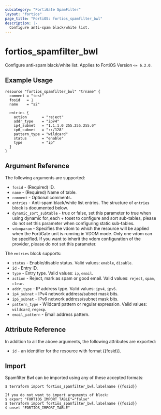 ```yaml
---
subcategory: "FortiGate SpamFilter"
layout: "fortios"
page_title: "FortiOS: fortios_spamfilter_bwl"
description: |-
  Configure anti-spam black/white list.
---
```


# fortios_spamfilter_bwl
Configure anti-spam black/white list. Applies to FortiOS Version `<= 6.2.0`.

## Example Usage

```hcl
resource "fortios_spamfilter_bwl" "trname" {
  comment = "test"
  fosid   = 1
  name    = "s2"

  entries {
    action       = "reject"
    addr_type    = "ipv4"
    ip4_subnet   = "1.1.1.0 255.255.255.0"
    ip6_subnet   = "::/128"
    pattern_type = "wildcard"
    status       = "enable"
    type         = "ip"
  }
}
```

## Argument Reference

The following arguments are supported:

* `fosid` - (Required) ID.
* `name` - (Required) Name of table.
* `comment` - Optional comments.
* `entries` - Anti-spam black/white list entries. The structure of `entries` block is documented below.
* `dynamic_sort_subtable` - true or false, set this parameter to true when using dynamic for_each + toset to configure and sort sub-tables, please do not set this parameter when configuring static sub-tables.
* `vdomparam` - Specifies the vdom to which the resource will be applied when the FortiGate unit is running in VDOM mode. Only one vdom can be specified. If you want to inherit the vdom configuration of the provider, please do not set this parameter.

The `entries` block supports:

* `status` - Enable/disable status. Valid values: `enable`, `disable`.
* `id` - Entry ID.
* `type` - Entry type. Valid values: `ip`, `email`.
* `action` - Reject, mark as spam or good email. Valid values: `reject`, `spam`, `clear`.
* `addr_type` - IP address type. Valid values: `ipv4`, `ipv6`.
* `ip4_subnet` - IPv4 network address/subnet mask bits.
* `ip6_subnet` - IPv6 network address/subnet mask bits.
* `pattern_type` - Wildcard pattern or regular expression. Valid values: `wildcard`, `regexp`.
* `email_pattern` - Email address pattern.


## Attribute Reference

In addition to all the above arguments, the following attributes are exported:
* `id` - an identifier for the resource with format {{fosid}}.

## Import

Spamfilter Bwl can be imported using any of these accepted formats:
```
$ terraform import fortios_spamfilter_bwl.labelname {{fosid}}

If you do not want to import arguments of block:
$ export "FORTIOS_IMPORT_TABLE"="false"
$ terraform import fortios_spamfilter_bwl.labelname {{fosid}}
$ unset "FORTIOS_IMPORT_TABLE"
```
